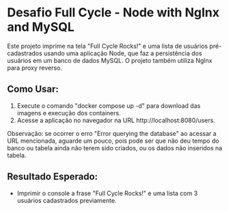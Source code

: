 # Desafio Full Cycle - Node with NgInx and MySQL

Este projeto imprime na tela "Full Cycle Rocks!" e uma lista de usuários pré-cadastrados usando uma aplicação Node, que faz a persistência dos usuários em um
banco de dados MySQL. O projeto também utiliza NgInx para proxy reverso.

## Como Usar:

1. Execute o comando "docker compose up -d" para download das imagens e execução dos containers.
2. Acesse a aplicação no navegador na URL http://localhost:8080/users.

Observação: se ocorrer o erro "Error querying the database" ao acessar a URL mencionada, aguarde um pouco, pois pode ser que não deu tempo do banco ou tabela ainda
não terem sido criados, ou os dados não inseridos na tabela.

## Resultado Esperado:
   - Imprimir o console a frase "Full Cycle Rocks!" e uma lista com 3 usuários cadastrados previamente.


